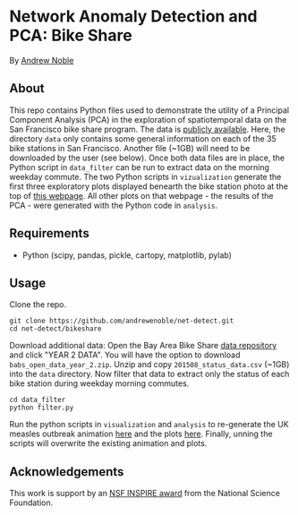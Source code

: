 # Network Anomaly Detection and PCA: Bike Share

By [Andrew Noble](http://two.ucdavis.edu/~andrewnoble)

## About

This repo contains Python files used to demonstrate the utility of a Principal Component Analysis (PCA) in the exploration of spatiotemporal data on the San Francisco bike share program.  The data is [publicly available](http://www.bayareabikeshare.com/open-data).  Here, the directory ```data``` only contains some general information on each of the 35 bike stations in San Francisco.  Another file (~1GB) will need to be downloaded by the user (see below).  Once both data files are in place, the Python script in ```data_filter``` can be run to extract data on the morning weekday commute.  The two Python scripts in ```vizualization``` generate the first three exploratory plots displayed benearth the bike station photo at the top of [this webpage](http://two.ucdavis.edu/~andrewnoble/bikeshare.html).  All other plots on that webpage - the results of the PCA - were generated with the Python code in ```analysis```.

## Requirements

* Python (scipy, pandas, pickle, cartopy, matplotlib, pylab)

## Usage

Clone the repo.
```
git clone https://github.com/andrewenoble/net-detect.git
cd net-detect/bikeshare
```
Download additional data:  Open the Bay Area Bike Share [data repository](http://www.bayareabikeshare.com/open-data) and click "YEAR 2 DATA".  You will have the option to download ```babs_open_data_year_2.zip```.  Unzip and copy ```201508_status_data.csv``` (~1GB) into the ```data``` directory.  Now filter that data to extract only the status of each bike station during weekday morning commutes.
```
cd data_filter
python filter.py
```
Run the python scripts in ```visualization``` and ```analysis``` to re-generate the UK measles outbreak animation [here](http://two.ucdavis.edu/~andrewnoble/research.html) and the plots [here](http://two.ucdavis.edu/~andrewnoble/bikeshare.html).  Finally, unning the scripts will overwrite the existing animation and plots.

## Acknowledgements

This work is support by an [NSF
INSPIRE award](http://www.nsf.gov/awardsearch/showAward?AWD_ID=1344187&amp;HistoricalAwards=false) from the National Science Foundation.  
